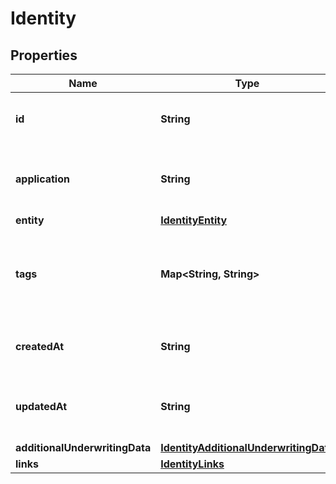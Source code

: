 

# Identity


## Properties

| Name | Type | Description | Notes |
|------------ | ------------- | ------------- | -------------|
|**id** | **String** | The ID of the &#x60;Identity&#x60; resource. |  [optional] |
|**application** | **String** | ID of the &#x60;Application&#x60; associated with the &#x60;Identity&#x60;. |  [optional] |
|**entity** | [**IdentityEntity**](IdentityEntity.md) |  |  [optional] |
|**tags** | **Map&lt;String, String&gt;** | Key value pair for annotating custom meta data (e.g. order numbers). |  [optional] |
|**createdAt** | **String** | Timestamp of when the &#x60;Identity&#x60; was created |  [optional] |
|**updatedAt** | **String** | Timestamp of when the &#x60;Identity&#x60; was last updated. |  [optional] |
|**additionalUnderwritingData** | [**IdentityAdditionalUnderwritingData**](IdentityAdditionalUnderwritingData.md) |  |  [optional] |
|**links** | [**IdentityLinks**](IdentityLinks.md) |  |  [optional] |



